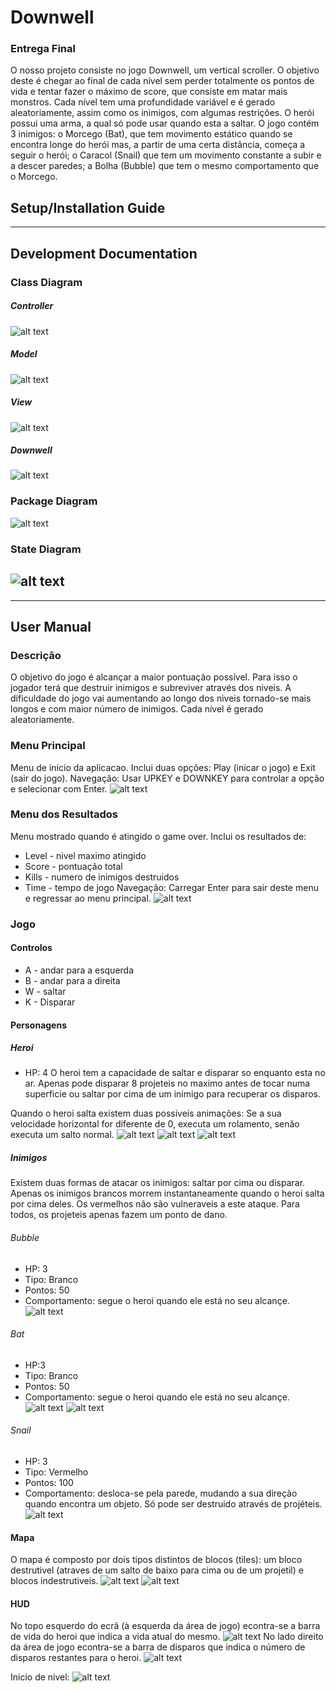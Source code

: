 # Downwell

### Entrega Final

O nosso projeto consiste no jogo Downwell, um vertical scroller. O objetivo deste é chegar ao final de cada nível sem perder totalmente os pontos de vida e tentar fazer o máximo de score, que consiste em matar mais monstros. Cada nível tem uma profundidade variável e é gerado aleatoriamente, assim como os inimigos, com algumas restrições. O herói possui uma arma, a qual só pode usar quando esta a saltar. O jogo contém 3 inimigos: o Morcego (Bat), que tem movimento estático quando se encontra longe do herói mas, a partir de uma certa distância, começa a seguir o herói; o Caracol (Snail) que tem um movimento constante a subir e a descer paredes; a Bolha (Bubble) que tem o mesmo comportamento que o Morcego. 

## Setup/Installation Guide

---
## Development Documentation

### Class Diagram

##### Controller
![alt text](https://user-images.githubusercontent.com/25725586/27010333-22b6ce0e-4e9a-11e7-80a3-9dda8c802ebd.jpg)

##### Model
![alt text](https://user-images.githubusercontent.com/25725586/27010336-30548d30-4e9a-11e7-9243-78b3326359f5.jpg)

##### View
![alt text](https://user-images.githubusercontent.com/25725586/27010339-30575952-4e9a-11e7-9732-9428cb0102d4.jpg)

##### Downwell
![alt text](https://user-images.githubusercontent.com/25725586/27010338-305874ae-4e9a-11e7-9df5-aa6fb18aab7e.jpg)

### Package Diagram
![alt text](https://user-images.githubusercontent.com/25725586/27010337-30569e54-4e9a-11e7-8510-c33661342826.jpg)

### State Diagram 
![alt text](https://user-images.githubusercontent.com/25725586/27011137-8730f4b4-4ead-11e7-943e-786a99d374e0.png)
---
---
## User Manual

### Descrição
O objetivo do jogo é alcançar a maior pontuação possível. Para isso o jogador terá que destruir inimigos e subreviver através dos niveis.
A dificuldade do jogo vai aumentando ao longo dos niveis tornado-se mais longos e com maior número de inimigos.
Cada nível é gerado aleatoriamente.

### Menu Principal
Menu de inicio da aplicacao. Inclui duas opções: Play (inicar o jogo) e Exit (sair do jogo).
Navegação: Usar UPKEY e DOWNKEY para controlar a opção e selecionar com Enter.
![alt text](https://user-images.githubusercontent.com/25725586/27011424-3f2e3ae0-4eb3-11e7-8fd3-7c112ed5b263.png)

### Menu dos Resultados
Menu mostrado quando é atingido o game over.
Inclui os resultados de: 
* Level - nivel maximo atingido
* Score - pontuação total
* Kills - numero de inimigos destruidos
* Time - tempo de jogo
Navegação: Carregar Enter para sair deste menu e regressar ao menu principal.
![alt text](https://user-images.githubusercontent.com/25725586/27011427-3f33ce7e-4eb3-11e7-87b8-96f001cb9543.png)

### Jogo

#### Controlos
* A - andar para a esquerda
* B - andar para a direita
* W - saltar
* K - Disparar

#### Personagens

##### Heroi 
* HP: 4
O heroi tem a capacidade de saltar e disparar so enquanto esta no ar.
Apenas pode disparar 8 projeteis no maximo antes de tocar numa superficie ou saltar por cima de um inimigo para recuperar os disparos.

Quando o heroi salta existem duas possiveis animações:
Se a sua velocidade horizontal for diferente de 0, executa um rolamento, senão executa um salto normal.
![alt text](https://user-images.githubusercontent.com/25725586/27011429-3f4439c6-4eb3-11e7-95c0-8ae2b3e4e32e.png)
![alt text](https://user-images.githubusercontent.com/25725586/27011432-3f4a351a-4eb3-11e7-8dff-68eea0d361c0.png)
![alt text](https://user-images.githubusercontent.com/25725586/27011430-3f44ea74-4eb3-11e7-95f1-b4505bfda362.png)

##### Inimigos 

Existem duas formas de atacar os inimigos: saltar por cima ou disparar.
Apenas os inimigos brancos morrem instantaneamente quando o heroi salta por cima deles. Os vermelhos não são vulneraveis a este ataque.
Para todos, os projeteis apenas fazem um ponto de dano.

###### Bubble 
* HP: 3 
* Tipo: Branco
* Pontos: 50 
* Comportamento: segue o heroi quando ele está no seu alcançe.
![alt text](https://user-images.githubusercontent.com/25725586/27011433-3f4df7a4-4eb3-11e7-96b7-5f08385f7384.png)
###### Bat
* HP:3
* Tipo: Branco
* Pontos: 50
* Comportamento: segue o heroi quando ele está no seu alcançe.
![alt text](https://user-images.githubusercontent.com/25725586/27011434-3f4f08ec-4eb3-11e7-9f8d-bcd205759ee7.png)
![alt text](https://user-images.githubusercontent.com/25725586/27011436-3f5e8812-4eb3-11e7-9df7-fecf46363ec8.png)
###### Snail
* HP: 3
* Tipo: Vermelho
* Pontos: 100
* Comportamento: desloca-se pela parede, mudando a sua direção quando encontra um objeto. 
Só pode ser destruido através de projéteis.
![alt text](https://user-images.githubusercontent.com/25725586/27011431-3f45f554-4eb3-11e7-86a1-b79d7be2d54c.png)

#### Mapa
O mapa é composto por dois tipos distintos de blocos (tiles): um bloco destrutivel (atraves de um salto de baixo para cima ou de um projetil) e blocos indestrutiveis.
![alt text](https://user-images.githubusercontent.com/25725586/27011437-3f6066f0-4eb3-11e7-87c7-174af66e1363.png)
![alt text](https://user-images.githubusercontent.com/25725586/27011435-3f5dc9d6-4eb3-11e7-9faf-3f6511582e69.png)

#### HUD
No topo esquerdo do ecrã (à esquerda da área de jogo) econtra-se a barra de vida do heroi que indica a vida atual do mesmo. 
![alt text](https://user-images.githubusercontent.com/25725586/27011425-3f2e7cd0-4eb3-11e7-9a0c-c4e10816350f.png)
No lado direito da área de jogo econtra-se a barra de disparos que indica o número de disparos restantes para o heroi.
![alt text](https://user-images.githubusercontent.com/25725586/27011426-3f2eb510-4eb3-11e7-8d76-f24a61551ed5.png)
 
Inicio de nivel: ![alt text](https://user-images.githubusercontent.com/25725586/27011423-3f2d982e-4eb3-11e7-913d-0397441f72d6.png)
